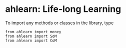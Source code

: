 # ahlearn: Life-long Learning
To import any methods or classes in the library, type

```
from ahlearn import money
from ahlearn import SoM
from ahlearn import CoM
```